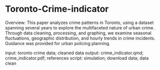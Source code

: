 # Toronto-Crime-indicator

Overview: This paper analyzes crime patterns in Toronto, using a dataset spanning several years to explore the multifaceted nature of urban crime. Through data cleaning, processing, and graphing, we examine seasonal fluctuations, geographic distribution, and hourly trends in crime incidents. Guidance was provided for urban policing planning.

input: toronto crime data; cleaned data
output: crime_indicator.qmd; crime_indicator.pdf; references
script: simulation; download data; data clean 

